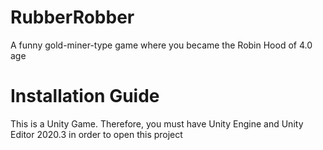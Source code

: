 # RubberRobber
A funny gold-miner-type game where you became the Robin Hood of 4.0 age

# Installation Guide
This is a Unity Game. Therefore, you must have Unity Engine and Unity Editor 2020.3 in order to open this project
